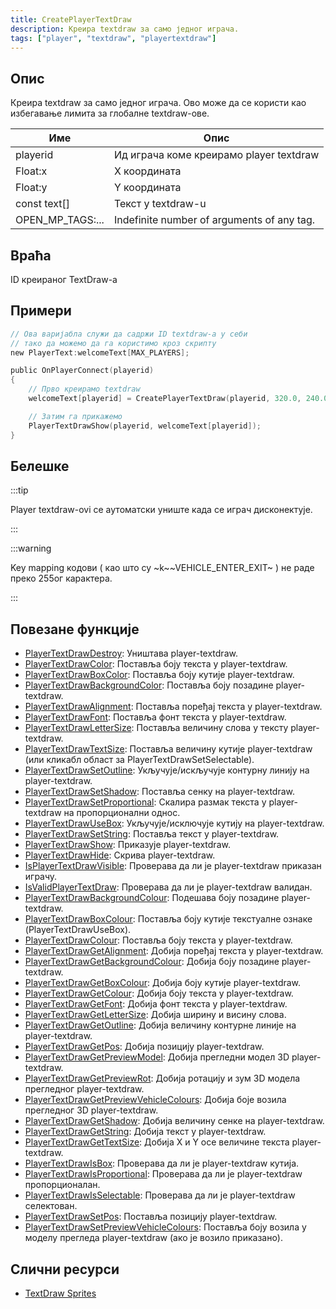 ```yaml
---
title: CreatePlayerTextDraw
description: Креира textdraw за само једног играча.
tags: ["player", "textdraw", "playertextdraw"]
---
```


## Опис

Креира textdraw за само једног играча. Ово може да се користи као избегавање лимита за глобалне textdraw-ове.

| Име              | Опис                                            |
| ---------------- | ---------------------------------------         |
| playerid         | Ид играча коме креирамо player textdraw         |
| Float:x          | X координата                                    |
| Float:y          | Y координата                                    |
| const text[]     | Текст у textdraw-u                              |
| OPEN_MP_TAGS:... | Indefinite number of arguments of any tag.      |

## Враћа

ID креираног TextDraw-a

## Примери

```c
// Ова варијабла служи да садржи ID textdraw-a у себи
// тако да можемо да га користимо кроз скрипту
new PlayerText:welcomeText[MAX_PLAYERS];

public OnPlayerConnect(playerid)
{
    // Прво креирамо textdraw
    welcomeText[playerid] = CreatePlayerTextDraw(playerid, 320.0, 240.0, "Welcome to my SA-MP server");

    // Затим га прикажемо
    PlayerTextDrawShow(playerid, welcomeText[playerid]);
}
```

## Белешке

:::tip

Player textdraw-ovi се аутоматски униште када се играч дисконектује.

:::

:::warning

Key mapping кодови ( као што су ~k~~VEHICLE_ENTER_EXIT~ ) не раде преко 255ог карактера.

:::

## Повезане функције

- [PlayerTextDrawDestroy](PlayerTextDrawDestroy): Уништава player-textdraw.
- [PlayerTextDrawColor](PlayerTextDrawColor): Поставља боју текста у player-textdraw.
- [PlayerTextDrawBoxColor](PlayerTextDrawBoxColor): Поставља боју кутије player-textdraw.
- [PlayerTextDrawBackgroundColor](PlayerTextDrawBackgroundColor): Поставља боју позадине player-textdraw.
- [PlayerTextDrawAlignment](PlayerTextDrawAlignment): Поставља поређај текста у player-textdraw.
- [PlayerTextDrawFont](PlayerTextDrawFont): Поставља фонт текста у player-textdraw.
- [PlayerTextDrawLetterSize](PlayerTextDrawLetterSize): Поставља величину слова у тексту player-textdraw.
- [PlayerTextDrawTextSize](PlayerTextDrawTextSize): Поставља величину кутије player-textdraw (или кликабл област за PlayerTextDrawSetSelectable).
- [PlayerTextDrawSetOutline](PlayerTextDrawSetOutline): Укључује/искључује контурну линију на player-textdraw.
- [PlayerTextDrawSetShadow](PlayerTextDrawSetShadow): Поставља сенку на player-textdraw.
- [PlayerTextDrawSetProportional](PlayerTextDrawSetProportional): Скалира размак текста у player-textdraw на пропорционални однос.
- [PlayerTextDrawUseBox](PlayerTextDrawUseBox): Укључује/исключује кутију на player-textdraw.
- [PlayerTextDrawSetString](PlayerTextDrawSetString): Поставља текст у player-textdraw.
- [PlayerTextDrawShow](PlayerTextDrawShow): Приказује player-textdraw.
- [PlayerTextDrawHide](PlayerTextDrawHide): Скрива player-textdraw.
- [IsPlayerTextDrawVisible](IsPlayerTextDrawVisible): Проверава да ли је player-textdraw приказан играчу.
- [IsValidPlayerTextDraw](IsValidPlayerTextDraw): Проверава да ли је player-textdraw валидан.
- [PlayerTextDrawBackgroundColour](PlayerTextDrawBackgroundColour): Подешава боју позадине player-textdraw.
- [PlayerTextDrawBoxColour](PlayerTextDrawBoxColour): Поставља боју кутије текстуалне ознаке (PlayerTextDrawUseBox).
- [PlayerTextDrawColour](PlayerTextDrawColour): Поставља боју текста у player-textdraw.
- [PlayerTextDrawGetAlignment](PlayerTextDrawGetAlignment): Добија поређај текста у player-textdraw.
- [PlayerTextDrawGetBackgroundColour](PlayerTextDrawGetBackgroundColour): Добија боју позадине player-textdraw.
- [PlayerTextDrawGetBoxColour](PlayerTextDrawGetBoxColour): Добија боју кутије player-textdraw.
- [PlayerTextDrawGetColour](PlayerTextDrawGetColour): Добија боју текста у player-textdraw.
- [PlayerTextDrawGetFont](PlayerTextDrawGetFont): Добија фонт текста у player-textdraw.
- [PlayerTextDrawGetLetterSize](PlayerTextDrawGetLetterSize): Добија ширину и висину слова.
- [PlayerTextDrawGetOutline](PlayerTextDrawGetOutline): Добија величину контурне линије на player-textdraw.
- [PlayerTextDrawGetPos](PlayerTextDrawGetPos): Добија позицију player-textdraw.
- [PlayerTextDrawGetPreviewModel](PlayerTextDrawGetPreviewModel): Добија прегледни модел 3D player-textdraw.
- [PlayerTextDrawGetPreviewRot](PlayerTextDrawGetPreviewRot): Добија ротацију и зум 3D модела прегледног player-textdraw.
- [PlayerTextDrawGetPreviewVehicleColours](PlayerTextDrawGetPreviewVehicleColours): Добија боје возила прегледног 3D player-textdraw.
- [PlayerTextDrawGetShadow](PlayerTextDrawGetShadow): Добија величину сенке на player-textdraw.
- [PlayerTextDrawGetString](PlayerTextDrawGetString): Добија текст у player-textdraw.
- [PlayerTextDrawGetTextSize](PlayerTextDrawGetTextSize): Добија X и Y осе величине текста player-textdraw.
- [PlayerTextDrawIsBox](PlayerTextDrawIsBox): Проверава да ли је player-textdraw кутија.
- [PlayerTextDrawIsProportional](PlayerTextDrawIsProportional): Проверава да ли је player-textdraw пропорционалан.
- [PlayerTextDrawIsSelectable](PlayerTextDrawIsSelectable): Проверава да ли је player-textdraw селектован.
- [PlayerTextDrawSetPos](PlayerTextDrawSetPos): Поставља позицију player-textdraw.
- [PlayerTextDrawSetPreviewVehicleColours](PlayerTextDrawSetPreviewVehicleColours): Поставља боју возила у моделу прегледа player-textdraw (ако је возило приказано).

## Слични ресурси

- [TextDraw Sprites](../resources/textdrawsprites)
